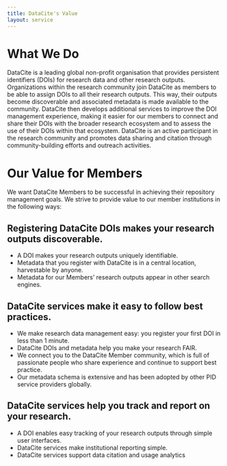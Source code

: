 ```yaml
---
title: DataCite's Value
layout: service
---
```


# What We Do 

DataCite is a leading global non-profit organisation that provides persistent identifiers (DOIs) for research data and other research outputs. Organizations within the research community join DataCite as members to be able to assign DOIs to all their research outputs. This way, their outputs become discoverable and associated metadata is made available to the community. DataCite then develops additional services to improve the DOI management experience, making it easier for our members to connect and share their DOIs with the broader research ecosystem and to assess the use of their DOIs within that ecosystem. DataCite is an active participant in the research community and promotes data sharing and citation through community-building efforts and outreach activities.

# Our Value for Members

We want DataCite Members to be successful in achieving their repository management goals. We strive to provide value to our member institutions in the following ways: 

## Registering DataCite DOIs makes your research outputs discoverable. 
- A DOI makes your research outputs uniquely identifiable. 
- Metadata that you register with DataCite is in a central location, harvestable by anyone.
- Metadata for our Members’ research outputs appear in other search engines.

## DataCite services make it easy to follow best practices. 
- We make research data management easy: you register your first DOI in less than 1 minute. 
- DataCite DOIs and metadata help you make your research FAIR.
- We connect you to the DataCite Member community, which is full of passionate people who share experience and continue to support best practice. 
- Our metadata schema is extensive and has been adopted by other PID service providers globally. 

## DataCite services help you track and report on your research. 
- A DOI enables easy tracking of your research outputs through simple user interfaces. 
- DataCite services make institutional reporting simple. 
- DataCite services support data citation and usage analytics
